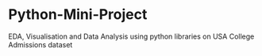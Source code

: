 # Python-Mini-Project
EDA, Visualisation and Data Analysis using python libraries on USA College Admissions dataset
